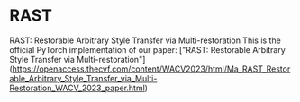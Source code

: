 # RAST
RAST: Restorable Arbitrary Style Transfer via Multi-restoration
This is the official PyTorch implementation of our paper: ["RAST: Restorable Arbitrary Style Transfer via Multi-restoration"]
(https://openaccess.thecvf.com/content/WACV2023/html/Ma_RAST_Restorable_Arbitrary_Style_Transfer_via_Multi-Restoration_WACV_2023_paper.html)
